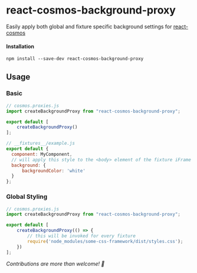 # react-cosmos-background-proxy

Easily apply both global and fixture specific background settings for [react-cosmos](https://github.com/react-cosmos/react-cosmos)

#### Installation

```
npm install --save-dev react-cosmos-background-proxy
```

## Usage

### Basic

```js
// cosmos.proxies.js
import createBackgroundProxy from "react-cosmos-background-proxy";

export default [
    createBackgroundProxy()
];
```

```js
// __fixtures__/example.js
export default {
  component: MyComponent,
  // will apply this style to the <body> element of the fixture iFrame
  background: {
      backgroundColor: 'white'
  }
};
```

### Global Styling

```js
// cosmos.proxies.js
import createBackgroundProxy from "react-cosmos-background-proxy";

export default [
    createBackgroundProxy(() => {
        // this will be invoked for every fixture
        require('node_modules/some-css-framework/dist/styles.css');
    })
];
```

_Contributions are more than welcome! :beers:_